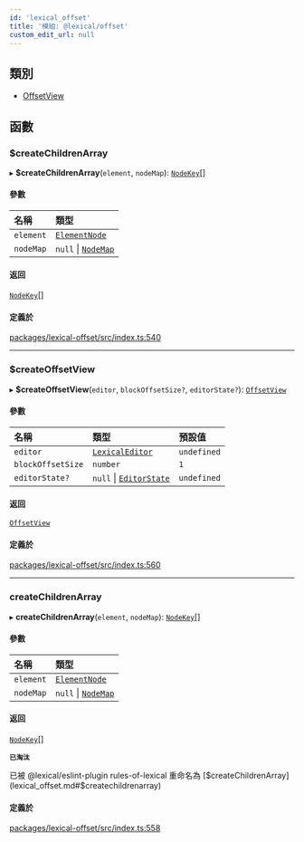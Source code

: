 ```yaml
---
id: 'lexical_offset'
title: '模組: @lexical/offset'
custom_edit_url: null
---
```


## 類別

- [OffsetView](../classes/lexical_offset.OffsetView.md)

## 函數

### $createChildrenArray

▸ **$createChildrenArray**(`element`, `nodeMap`): [`NodeKey`](lexical.md#nodekey)[]

#### 參數

| 名稱      | 類型                                               |
| :-------- | :------------------------------------------------- |
| `element` | [`ElementNode`](../classes/lexical.ElementNode.md) |
| `nodeMap` | `null` \| [`NodeMap`](lexical.md#nodemap)          |

#### 返回

[`NodeKey`](lexical.md#nodekey)[]

#### 定義於

[packages/lexical-offset/src/index.ts:540](https://github.com/facebook/lexical/tree/main/packages/lexical-offset/src/index.ts#L540)

---

### $createOffsetView

▸ **$createOffsetView**(`editor`, `blockOffsetSize?`, `editorState?`): [`OffsetView`](../classes/lexical_offset.OffsetView.md)

#### 參數

| 名稱              | 類型                                                         | 預設值      |
| :---------------- | :----------------------------------------------------------- | :---------- |
| `editor`          | [`LexicalEditor`](../classes/lexical.LexicalEditor.md)       | `undefined` |
| `blockOffsetSize` | `number`                                                     | `1`         |
| `editorState?`    | `null` \| [`EditorState`](../classes/lexical.EditorState.md) | `undefined` |

#### 返回

[`OffsetView`](../classes/lexical_offset.OffsetView.md)

#### 定義於

[packages/lexical-offset/src/index.ts:560](https://github.com/facebook/lexical/tree/main/packages/lexical-offset/src/index.ts#L560)

---

### createChildrenArray

▸ **createChildrenArray**(`element`, `nodeMap`): [`NodeKey`](lexical.md#nodekey)[]

#### 參數

| 名稱      | 類型                                               |
| :-------- | :------------------------------------------------- |
| `element` | [`ElementNode`](../classes/lexical.ElementNode.md) |
| `nodeMap` | `null` \| [`NodeMap`](lexical.md#nodemap)          |

#### 返回

[`NodeKey`](lexical.md#nodekey)[]

**`已淘汰`**

已被 @lexical/eslint-plugin rules-of-lexical 重命名為 [$createChildrenArray](lexical_offset.md#$createchildrenarray)

#### 定義於

[packages/lexical-offset/src/index.ts:558](https://github.com/facebook/lexical/tree/main/packages/lexical-offset/src/index.ts#L558)

